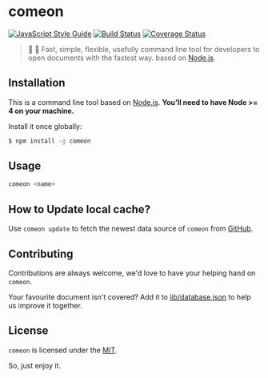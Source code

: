 # comeon

[![JavaScript Style Guide](https://img.shields.io/badge/code_style-standard-brightgreen.svg)](https://standardjs.com)
[![Build Status](https://travis-ci.org/sqrthree/comeon.svg?branch=master)](https://travis-ci.org/sqrthree/comeon)
[![Coverage Status](https://coveralls.io/repos/github/sqrthree/comeon/badge.svg?branch=master)](https://coveralls.io/github/sqrthree/comeon?branch=master)

> :beer: :rocket:  Fast, simple, flexible, usefully command line tool for developers to open documents with the fastest way. based on [Node.js](https://nodejs.org/en/).

## Installation

This is a command line tool based on [Node.js](https://nodejs.org/en/). **You’ll need to have Node >= 4 on your machine.**

Install it once globally:

```bash
$ npm install -g comeon
```

## Usage

```bash
comeon <name>
```

## How to Update local cache?

Use `comeon update` to fetch the newest data source of `comeon` from [GitHub](https://github.com/sqrthree/comeon).

## Contributing

Contributions are always welcome, we'd love to have your helping hand on `comeon`.

Your favourite document isn't covered? Add it to [lib/database.json](https://github.com/sqrthree/comeon/blob/master/lib/database.json) to help us improve it together.

## License

`comeon` is licensed under the [MIT](https://github.com/sqrthree/comeon/blob/master/LICENSE).

So, just enjoy it.
